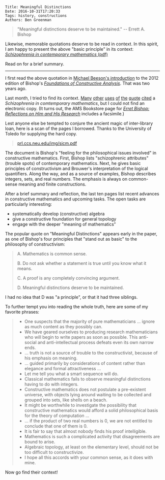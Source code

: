     Title: Meaningful Distinctions
    Date: 2016-10-31T17:20:33
    Tags: history, constructions
    Authors: Ben Greenman

> "Meaningful distinctions deserve to be maintained." -- Errett A. Bishop

Likewise, memorable quotations deserve to be read in context.
In this spirit, I am happy to present the above "basic principle" in its context: 
[_Schizophrenia in contemporary mathematics_ (pdf)](/img/sicm.pdf)

Read on for a brief summary.

<!-- more -->
***

I first read the above quotation in
[Michael Beeson's introduction](http://www.michaelbeeson.com/research/papers/BishopForeword.pdf)
to the 2012 edition of Bishop's [_Foundations of Constructive Analysis_](https://www.amazon.com/Foundations-Constructive-Analysis-Errett-Bishop/dp/4871877140).
That was two years ago.

Last month, I tried to find its context.
[Many](https://books.google.com/books?id=uPx8tGCaxzUC&pg=PA214&lpg=PA214&dq=meaningful+distinctions+deserve+to+be+maintained&source=bl&ots=cWjwOTnNuT&sig=wN143wNyfXtMFLGABBQM-22aSOQ&hl=en&sa=X&ved=0ahUKEwjPwt2HmYbQAhWE6IMKHU5rB8YQ6AEIHjAA#v=onepage&q=meaningful%20distinctions%20deserve%20to%20be%20maintained&f=false)
[other](https://www.jstor.org/stable/2589553)
[uses](https://books.google.com/books?id=J4DkBwAAQBAJ&pg=PA6&lpg=PA6&dq=meaningful+distinctions+deserve+to+be+maintained&source=bl&ots=KYkrkBrJd_&sig=AAK1A_uIkQlVcYCY1TFljfA3CqA&hl=en&sa=X&ved=0ahUKEwjPwt2HmYbQAhWE6IMKHU5rB8YQ6AEIJTAC#v=onepage&q=meaningful%20distinctions%20deserve%20to%20be%20maintained&f=false)
[of](https://books.google.com/books?id=oN5nsPkXhhsC&pg=PR6&lpg=PR6&dq=meaningful+distinctions+deserve+to+be+maintained&source=bl&ots=4doTufVdsy&sig=u3e_Z_xdN-tjt9p1eqQ88juA5Ns&hl=en&sa=X&ved=0ahUKEwjPwt2HmYbQAhWE6IMKHU5rB8YQ6AEIKDAD#v=onepage&q=meaningful%20distinctions%20deserve%20to%20be%20maintained&f=false)
[the](https://books.google.com/books?id=GR44SKXCZJsC&pg=RA1-PA199&lpg=RA1-PA199&dq=meaningful+distinctions+deserve+to+be+maintained&source=bl&ots=lNpzR5QV7h&sig=IGg2Q_KtreSAhrbSJxsV7mQ8xok&hl=en&sa=X&ved=0ahUKEwjPwt2HmYbQAhWE6IMKHU5rB8YQ6AEIMDAF#v=onepage&q=meaningful%20distinctions%20deserve%20to%20be%20maintained&f=false)
[quote](http://www.math.canterbury.ac.nz/php/groups/cm/faq/)
[cited](http://www.ben-sherman.net/aux/evident-logic.pdf)
a
_Schizophrenia in comtemporary mathematics_, but I could not find an electronic copy.
(It turns out, the AMS Bookstore page for [_Erret Bishop: Reflections on Him and His Research_](http://bookstore.ams.org/conm-39) includes a facsimile.)

Lest anyone else be tempted to conjure the ancient magic of inter-library loan,
here is a scan of the pages I borrowed. Thanks to the University of Toledo for
supplying the hard copy.

>   [prl.ccs.neu.edu/img/sicm.pdf](/img/sicm.pdf)

The document is Bishop's "feeling for the philosophical issues involved" in constructive mathematics.
First, Bishop lists "schizophrenic attributes" (trouble spots) of contemporary mathematics.
Next, he gives basic principles of constructivism and Brouwer's interpretation of the logical quantifiers.
Along the way, and as a source of examples, Bishop describes
integers, sets, and real numbers.
The emphasis is always on common-sense meaning and finite constructions.

After a brief summary and reflection, the last ten pages list
recent advances in constructive mathematics and upcoming tasks.
The open tasks are particularly interesting:

- systematically develop (constructive) algebra
- give a constructive foundation for general topology
- engage with the deeper "meaning of mathematics"

The popular quote on "Meaningful Distinctions" appears early in the paper,
as one of Bishop's four principles that "stand out as basic" to the philosophy
of constructivism:

> A. Mathematics is common sense.
>
> B. Do not ask whether a statement is true until you know what it means.
>
> C. A proof is any completely convincing argument.
>
> D. Meaningful distinctions deserve to be maintained.

I had no idea that D was "a principle", or that it had three siblings.

To further tempt you into reading the whole truth, here are some of my favorite phrases:

> - One suspects that the majority of pure mathematicians ... ignore as much content as they possibly can.
> - We have geared ourselves to producing research mathematicians who will begin to write papers as soon as possible.
>   This anti-social and anti-intellectual process defeats even its own narrow ends.
> - ... truth is not a source of trouble to the constructivist, because of his emphasis on meaning.
> - ... guided primarily by considerations of content rather than elegance and formal attractiveness ...
> - Let me tell you what a smart sequence will do.
> - Classical mathematics fails to observe meaningful distinctions having to do with integers.
> - Constructive mathematics does not postulate a pre-existent universe, with objects lying around waiting to be collected and grouped into sets, like shells on a beach.
> - It might be worthwhile to investigate the possibility that constructive mathematics would afford a solid philosophical basis for the theory of computation ...
> - ... if the product of two real numbers is 0, we are not entitled to conclude that one of them is 0.
> - It is fair to say that almost nobody finds his proof intelligible.
> - Mathematics is such a complicated activity that disagreements are bound to arise.
> - Algebraic topology, at least on the elementary level, should not be too difficult to constructivize.
> - I hope all this accords with your common sense, as it does with mine.

Now go find their context!

